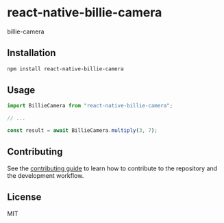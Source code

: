 # react-native-billie-camera

billie-camera

## Installation

```sh
npm install react-native-billie-camera
```

## Usage

```js
import BillieCamera from "react-native-billie-camera";

// ...

const result = await BillieCamera.multiply(3, 7);
```

## Contributing

See the [contributing guide](CONTRIBUTING.md) to learn how to contribute to the repository and the development workflow.

## License

MIT
